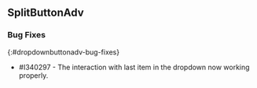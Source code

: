 ##  SplitButtonAdv

### Bug Fixes
{:#dropdownbuttonadv-bug-fixes}

* \#I340297 - The interaction with last item in the dropdown now working properly.